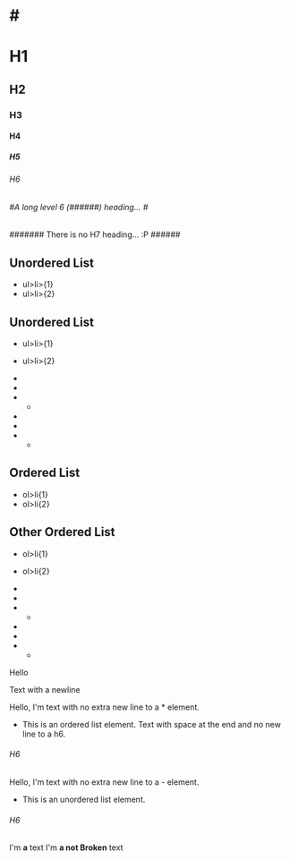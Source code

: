 #
# 
# #
## ##
### ###
#### ####
##### #####
###### ######
# # #
# H1 #
## H2 ##
### H3 ###
#### H4 ####
##### H5 #####
###### H6 ######
###### #A long level 6 (######) heading... # ######
####### There is no H7 heading... :P ######




## Unordered List ##
- ul>li>{1}
- ul>li>{2}
## Unordered List ##
- ul>li>{1}
- ul>li>{2}

-
- 
- -

-

- 

- -

## Ordered List ##
* ol>li{1}
* ol>li{2} 
## Other Ordered List ##
* ol>li{1}
* ol>li{2} 

*
* 
* *

*

* 

* *

Hello

Text with a
newline


Hello, I'm text with no extra new line to a * element.
* This is an ordered list element.
Text with space at the end and no new line to a h6. 
###### H6 #########################################
Hello, I'm text with no extra new line to a - element.
- This is an unordered list element.
###### H6 #########################################

I'm **a** text
I'm **a
not Broken** text

